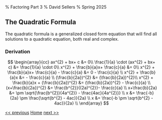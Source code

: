 % Factoring Part 3
% David Sellers
% Spring 2025

## The Quadratic Formula

The quadratic formula is a generalized closed form equation that will find all solutions to a quadratic equation, both real and complex.

### Derivation

$$
\begin{array}{cc}
ax^{2} + bx+ c &= 0\\
\frac{1}{a} \cdot (ax^{2} + bx+ c) &= \frac{1}{a} \cdot 0\\
x^{2} + \frac{b}{a}x+ \frac{c}{a} &= 0\\
x^{2} + \frac{b}{a}x+ \frac{c}{a} - \frac{c}{a} &= 0 - \frac{c}{a} \\
x^{2} + \frac{b}{a}x &= - \frac{c}{a} \\
(\frac{b}{2a})^{2} &= (\frac{b}{2a})^{2}\\
x^{2} + \frac{b}{a}x + (\frac{b}{2a})^{2} &= (\frac{b}{2a})^{2} - \frac{c}{a} \\
(x+\frac{b}{2a})^{2} &= \frac{b^{2}}{(2a)^{2}}- \frac{c}{a} \\
x+\frac{b}{2a} &= \pm \sqrt{\frac{b^{2}}{4a^{2}} - \frac{4ac}{4a^{2}}} \\
x &= \frac{-b}{2a} \pm \frac{\sqrt{b^{2} - 4ac}}{2a} \\
x &= \frac{-b \pm \sqrt{b^{2} - 4ac}}{2a} \\
\end{array}
$$

[<< previous](./day9.html) [Home](../../index.html) [next >>](./day11.html)
